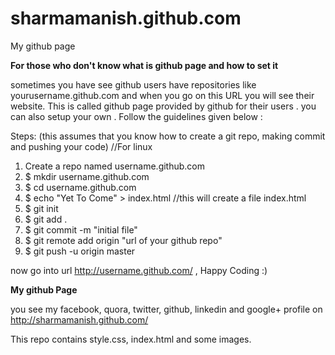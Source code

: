sharmamanish.github.com
=======================

My github page

**For those who don't know what is github page and how to set it**
  
  sometimes you have see github users have repositories like yourusername.github.com and when you go on this URL
  you will see their website. This is called github page provided by github for their users . you can also setup
  your own . Follow the guidelines given below :
  
  Steps: (this assumes that you know how to create a git repo, making commit and pushing your code) //For linux
  
  1) Create a repo named username.github.com
  2) $ mkdir username.github.com
  3) $ cd username.github.com
  4) $ echo "<html><body>Yet To Come<body></html>" > index.html //this will create a file index.html
  5) $ git init
  6) $ git add .
  7) $ git commit -m "initial file"
  8) $ git remote add origin "url of your github repo"
  9) $ git push -u origin master
  
  now go into url http://username.github.com/   , Happy Coding :)
  
  
**My github Page**

you see my facebook, quora, twitter, github, linkedin and google+ profile on http://sharmamanish.github.com/

This repo contains style.css, index.html and some images.
